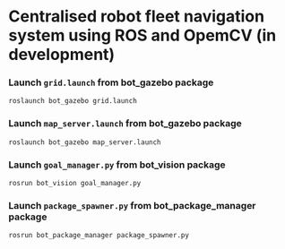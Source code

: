 # Centralised robot fleet navigation system using ROS and OpemCV (in development)

### Launch `grid.launch` from bot_gazebo package
    roslaunch bot_gazebo grid.launch

### Launch `map_server.launch` from bot_gazebo package
    roslaunch bot_gazebo map_server.launch

### Launch `goal_manager.py` from bot_vision package
    rosrun bot_vision goal_manager.py

### Launch `package_spawner.py` from bot_package_manager package
    rosrun bot_package_manager package_spawner.py